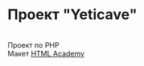 <h1>Проект "Yeticave"</h1><br>
Проект по PHP <br>
Макет  <a href="https://htmlacademy.ru">HTML Academy</a>
